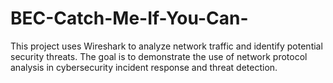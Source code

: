 # BEC-Catch-Me-If-You-Can-

This project uses Wireshark to analyze network traffic and identify potential security threats. The goal is to demonstrate the use of network protocol analysis in cybersecurity incident response and threat detection.

